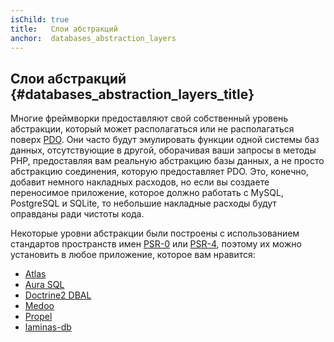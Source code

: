 ```yaml
---
isChild: true
title:   Слои абстракций
anchor:  databases_abstraction_layers
---
```


## Слои абстракций {#databases_abstraction_layers_title}

Многие фреймворки предоставляют свой собственный уровень абстракции, который может располагаться или не располагаться
поверх [PDO][1]. Они часто будут эмулировать функции одной системы баз данных, отсутствующие в другой, оборачивая ваши
запросы в методы PHP, предоставляя вам реальную абстракцию базы данных, а не просто абстракцию соединения, которую
предоставляет PDO. Это, конечно, добавит немного накладных расходов, но если вы создаете переносимое приложение,
которое должно работать с MySQL, PostgreSQL и SQLite, то небольшие накладные расходы будут оправданы ради чистоты кода.

Некоторые уровни абстракции были построены с использованием стандартов пространств имен [PSR-0][psr0] или [PSR-4][psr4],
поэтому их можно установить в любое приложение, которое вам нравится:

* [Atlas][5]
* [Aura SQL][6]
* [Doctrine2 DBAL][2]
* [Medoo][8]
* [Propel][7]
* [laminas-db][4]

[1]: https://www.php.net/book.pdo
[2]: https://www.doctrine-project.org/projects/dbal.html
[4]: https://docs.laminas.dev/laminas-db/
[5]: https://atlasphp.io
[6]: https://github.com/auraphp/Aura.Sql
[7]: https://propelorm.org/
[8]: https://medoo.in/
[psr0]: https://www.php-fig.org/psr/psr-0/
[psr4]: https://www.php-fig.org/psr/psr-4/
